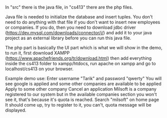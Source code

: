 In "src" there is the java file, in "cs413" there are the php files.

Java file is needed to initialize the database and insert tuples. You don't need to do anything with that file if you don't want to insert new employees or companies. If you do, then you need to download jdbc driver (https://dev.mysql.com/downloads/connector/j/) and add it to your java project as an external library before you can run this java file.

The php part is basically the UI part which is what we will show in the demo, to run it, first download XAMPP (https://www.apachefriends.org/tr/download.html) then add everything inside the cs413 folder to xampp/htdocs, run apache on xampp and go to localhost/cs413 on your browser.

Example demo use:
Enter username "Tarik" and password "qwerty"
You will see google is applied and some other companies are available to be applied
Apply to some other company
Cancel an application
Milsoft is a company registered to our system but in the available companies section you won't see it, that's because it's quota is reached.
Search "milsoft" on home page
It should come up, try to register to it, you can't, quota message will be displayed.
